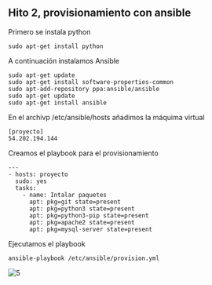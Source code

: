 ## Hito 2, provisionamiento con ansible

Primero se instala python
```
sudo apt-get install python
```
A continuación instalamos Ansible
```
sudo apt-get update
sudo apt-get install software-properties-common
sudo apt-add-repository ppa:ansible/ansible
sudo apt-get update
sudo apt-get install ansible
```
En el archivp /etc/ansible/hosts añadimos la máquima virtual
```
[proyecto]
54.202.194.144
```
Creamos el playbook para el provisionamiento
```
---
- hosts: proyecto
  sudo: yes
  tasks:
    - name: Intalar paquetes
      apt: pkg=git state=present
      apt: pkg=python3 state=present
      apt: pkg=python3-pip state=present
      apt: pkg=apache2 state=present
      apt: pkg=mysql-server state=present
```
Ejecutamos el playbook
```
ansible-playbook /etc/ansible/provision.yml
```
![5](https://user-images.githubusercontent.com/10090976/32722227-7fb82afa-c869-11e7-96e4-10838726998d.jpeg)
